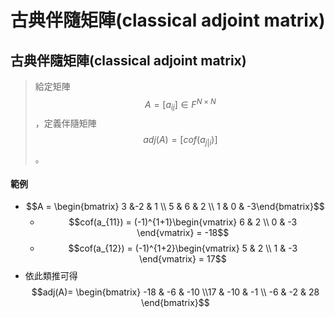 # 古典伴隨矩陣\(classical adjoint matrix\)

## 古典伴隨矩陣\(classical adjoint matrix\)

> 給定矩陣$$A= [a_{ij}] \in F^{N \times N}$$，定義伴隨矩陣$$adj(A)=[cof(a_{j|i})]$$。

#### 範例 

* $$A = \begin{bmatrix} 3 &-2 & 1 \\ 5 & 6 & 2 \\    1 & 0 & -3\end{bmatrix}$$
  * $$cof(a_{11}) = (-1)^{1+1}\begin{vmatrix}  6 & 2 \\ 0  & -3 \end{vmatrix} = -18$$
  * $$cof(a_{12}) = (-1)^{1+2}\begin{vmatrix}  5 & 2 \\ 1  & -3 \end{vmatrix} = 17$$
* 依此類推可得 $$adj(A)= \begin{bmatrix} -18 & -6 & -10 \\17 & -10 & -1 \\ -6 & -2 & 28  \end{bmatrix}$$

